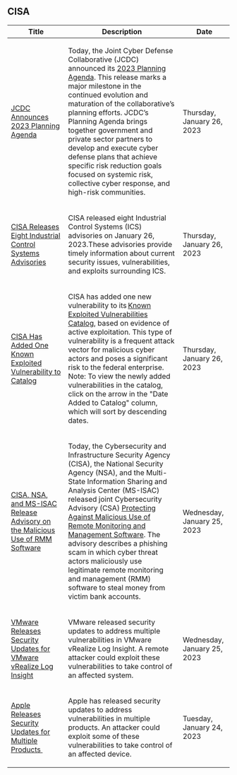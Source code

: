 ## CISA
|Title|Description|Date|
|---|---|---|
| [JCDC Announces 2023 Planning Agenda](https://www.cisa.gov/uscert/ncas/current-activity/2023/01/26/jcdc-announces-2023-planning-agenda) | <p>Today, the Joint Cyber Defense Collaborative (JCDC) announced its <a href="https://www.cisa.gov/2023-jcdc-planning-agenda">2023 Planning Agenda</a>. This release marks a major milestone in the continued evolution and maturation of the collaborative’s planning efforts. JCDC’s Planning Agenda brings together government and private sector partners to develop and execute cyber defense plans that achieve specific risk reduction goals focused on systemic risk, collective cyber response, and high-risk communities.</p> | Thursday, January 26, 2023 |
| [CISA Releases Eight Industrial Control Systems Advisories ](https://www.cisa.gov/uscert/ncas/current-activity/2023/01/26/cisa-releases-eight-industrial-control-systems-advisories) | <p>CISA released eight Industrial Control Systems (ICS) advisories on January 26, 2023.These advisories provide timely information about current security issues, vulnerabilities, and exploits surrounding ICS.</p> | Thursday, January 26, 2023 |
| [CISA Has Added One Known Exploited Vulnerability to Catalog](https://www.cisa.gov/uscert/ncas/current-activity/2023/01/26/cisa-has-added-one-known-exploited-vulnerability-catalog) | <p>CISA has added one new vulnerability to its <a href="https://www.cisa.gov/known-exploited-vulnerabilities-catalog">Known Exploited Vulnerabilities Catalog</a>, based on evidence of active exploitation. This type of vulnerability is a frequent attack vector for malicious cyber actors and poses a significant risk to the federal enterprise. Note: To view the newly added vulnerabilities in the catalog, click on the arrow in the "Date Added to Catalog" column, which will sort by descending dates.</p> | Thursday, January 26, 2023 |
| [CISA, NSA, and MS-ISAC Release Advisory on the Malicious Use of RMM Software](https://www.cisa.gov/uscert/ncas/current-activity/2023/01/25/cisa-nsa-and-ms-isac-release-advisory-malicious-use-rmm-software) | <p>Today, the Cybersecurity and Infrastructure Security Agency (CISA), the National Security Agency (NSA), and the Multi-State Information Sharing and Analysis Center (MS-ISAC) released joint Cybersecurity Advisory (CSA) <a href="https://www.cisa.gov/uscert/ncas/alerts/aa23-025a">Protecting Against Malicious Use of Remote Monitoring and Management Software</a>. The advisory describes a phishing scam in which cyber threat actors maliciously use legitimate remote monitoring and management (RMM) software to steal money from victim bank accounts.</p> | Wednesday, January 25, 2023 |
| [VMware Releases Security Updates for VMware vRealize Log Insight](https://www.cisa.gov/uscert/ncas/current-activity/2023/01/25/vmware-releases-security-updates-vmware-vrealize-log-insight) | <p>VMware released security updates to address multiple vulnerabilities in VMware vRealize Log Insight. A remote attacker could exploit these vulnerabilities to take control of an affected system.</p> | Wednesday, January 25, 2023 |
| [Apple Releases Security Updates for Multiple Products ](https://www.cisa.gov/uscert/ncas/current-activity/2023/01/24/apple-releases-security-updates-multiple-products) | <p>Apple has released security updates to address vulnerabilities in multiple products. An attacker could exploit some of these vulnerabilities to take control of an affected device.</p> | Tuesday, January 24, 2023 |
